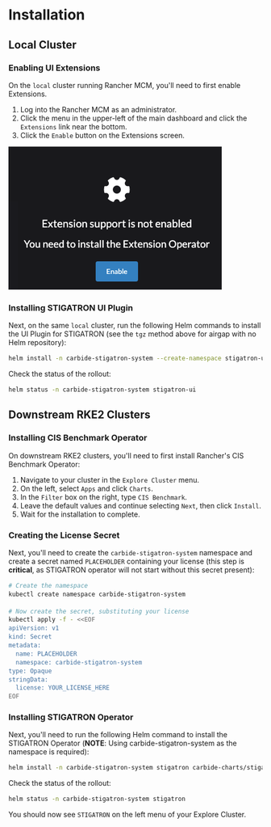 # Installation

## Local Cluster

### Enabling UI Extensions

On the `local` cluster running Rancher MCM, you'll need to first enable Extensions.

1. Log into the Rancher MCM as an administrator.
2. Click the menu in the upper-left of the main dashboard and click the `Extensions` link near the bottom.
3. Click the `Enable` button on the Extensions screen.

  ![Enable Extensions](/img/stigatron/enable-extensions.png)

### Installing STIGATRON UI Plugin

Next, on the same `local` cluster, run the following Helm commands to install the UI Plugin for STIGATRON (see the `tgz` method above for airgap with no Helm repository):

```bash
helm install -n carbide-stigatron-system --create-namespace stigatron-ui carbide-charts/stigatron-ui
```

Check the status of the rollout:

```bash
helm status -n carbide-stigatron-system stigatron-ui
```

## Downstream RKE2 Clusters

### Installing CIS Benchmark Operator
On downstream RKE2 clusters, you'll need to first install Rancher's CIS Benchmark Operator:

1. Navigate to your cluster in the `Explore Cluster` menu.
2. On the left, select `Apps` and click `Charts`.
3. In the `Filter` box on the right, type `CIS Benchmark`.
4. Leave the default values and continue selecting `Next`, then click `Install`.
5. Wait for the installation to complete.

### Creating the License Secret

Next, you'll need to create the `carbide-stigatron-system` namespace and create a secret named `PLACEHOLDER` containing your license (this step is **critical**, as STIGATRON operator will not start without this secret present):

```bash
# Create the namespace
kubectl create namespace carbide-stigatron-system

# Now create the secret, substituting your license
kubectl apply -f - <<EOF
apiVersion: v1
kind: Secret
metadata:
  name: PLACEHOLDER
  namespace: carbide-stigatron-system
type: Opaque
stringData:
  license: YOUR_LICENSE_HERE
EOF
```

### Installing STIGATRON Operator

Next, you'll need to run the following Helm command to install the STIGATRON Operator (**NOTE**: Using carbide-stigatron-system as the namespace is required):

```bash
helm install -n carbide-stigatron-system stigatron carbide-charts/stigatron
```

Check the status of the rollout:

```bash
helm status -n carbide-stigatron-system stigatron
```

You should now see `STIGATRON` on the left menu of your Explore Cluster.

